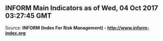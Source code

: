 ## INFORM Main Indicators as of Wed, 04 Oct 2017 03:27:45 GMT

Source: **INFORM (Index For Risk Management) - http://www.inform-index.org**